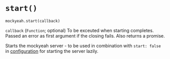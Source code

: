 # `start()`

`mockyeah.start(callback)`

`callback` (`Function`; optional) To be exceuted when starting completes.
Passed an error as first argument if the closing fails. Also returns a promise.

Starts the mockyeah server - to be used in combination with `start: false` in [configuration](../../Configuration)
for starting the server lazily.
